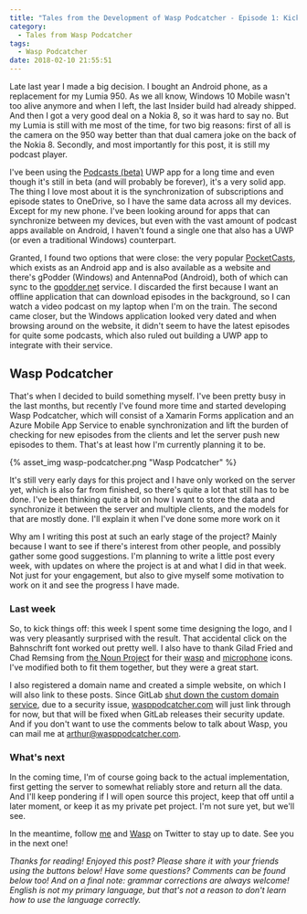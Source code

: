 ```yaml
---
title: "Tales from the Development of Wasp Podcatcher - Episode 1: Kicking it off"
category:
  - Tales from Wasp Podcatcher
tags:
  - Wasp Podcatcher
date: 2018-02-10 21:55:51
---
```



Late last year I made a big decision. I bought an Android phone, as a replacement for my Lumia 950. As we all know, Windows 10 Mobile wasn't too alive anymore and when I left, the last Insider build had already shipped. And then I got a very good deal on a Nokia 8, so it was hard to say no. But my Lumia is still with me most of the time, for two big reasons: first of all is the camera on the 950 way better than that dual camera joke on the back of the Nokia 8. Secondly, and most importantly for this post, it is still my podcast player.
<!-- more -->

I've been using the [Podcasts (beta)](https://www.microsoft.com/en-us/store/p/podcasts-beta/9nblggh1zj3r) UWP app for a long time and even though it's still in beta (and will probably be forever), it's a very solid app. The thing I love most about it is the synchronization of subscriptions and episode states to OneDrive, so I have the same data across all my devices. Except for my new phone. I've been looking around for apps that can synchronize between my devices, but even with the vast amount of podcast apps available on Android, I haven't found a single one that also has a UWP (or even a traditional Windows) counterpart.

Granted, I found two options that were close: the very popular [PocketCasts](https://www.shiftyjelly.com/pocketcasts/), which exists as an Android app and is also available as a website and there's gPodder (Windows) and AntennaPod (Android), both of which can sync to the [gpodder.net](http://gpodder.net) service. I discarded the first because I want an offline application that can download episodes in the background, so I can watch a video podcast on my laptop when I'm on the train. The second came closer, but the Windows application looked very dated and when browsing around on the website, it didn't seem to have the latest episodes for quite some podcasts, which also ruled out building a UWP app to integrate with their service.

## Wasp Podcatcher
That's when I decided to build something myself. I've been pretty busy in the last months, but recently I've found more time and started developing Wasp Podcatcher, which will consist of a Xamarin Forms application and an Azure Mobile App Service to enable synchronization and lift the burden of checking for new episodes from the clients and let the server push new episodes to them. That's at least how I'm currently planning it to be.

{% asset_img wasp-podcatcher.png "Wasp Podcatcher" %}

It's still very early days for this project and I have only worked on the server yet, which is also far from finished, so there's quite a lot that still has to be done. I've been thinking quite a bit on how I want to store the data and synchronize it between the server and multiple clients, and the models for that are mostly done. I'll explain it when I've done some more work on it

Why am I writing this post at such an early stage of the project? Mainly because I want to see if there's interest from other people, and possibly gather some good suggestions. I'm planning to write a little post every week, with updates on where the project is at and what I did in that week. Not just for your engagement, but also to give myself some motivation to work on it and see the progress I have made.

### Last week
So, to kick things off: this week I spent some time designing the logo, and I was very pleasantly surprised with the result. That accidental click on the Bahnschrift font worked out pretty well. I also have to thank Gilad Fried and Chad Remsing from [the Noun Project](https://thenounproject.com/) for their [wasp](https://thenounproject.com/term/wasp/50533) and [microphone](https://thenounproject.com/term/microphone-ready/578132) icons. I've modified both to fit them together, but they were a great start.

I also registered a domain name and created a simple website, on which I will also link to these posts. Since GitLab [shut down the custom domain service](https://about.gitlab.com/2018/02/05/gitlab-pages-custom-domain-validation/), due to a security issue, [wasppodcatcher.com](https://wasppodcatcher.com) will just link through for now, but that will be fixed when GitLab releases their security update. And if you don't want to use the comments below to talk about Wasp, you can mail me at [arthur@wasppodcatcher.com](mailto:arthur@wasppodcatcher.com).

### What's next
In the coming time, I'm of course going back to the actual implementation, first getting the server to somewhat reliably store and return all the data. And I'll keep pondering if I will open source this project, keep that off until a later moment, or keep it as my private pet project. I'm not sure yet, but we'll see.

In the meantime, follow [me](https://twitter.com/arthurrump) and [Wasp](https://twitter.com/wasppodcatcher) on Twitter to stay up to date. See you in the next one!

*Thanks for reading! Enjoyed this post? Please share it with your friends using the buttons below! Have some questions? Comments can be found below too! And on a final note: grammar corrections are always welcome! English is not my primary language, but that's not a reason to don't learn how to use the language correctly.*